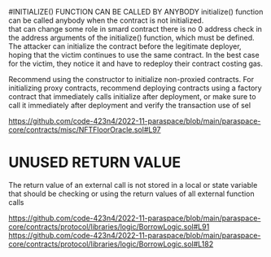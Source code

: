 #INITIALIZE() FUNCTION CAN BE CALLED BY ANYBODY 
initialize() function can be called anybody when the contract is not initialized.  
that can change some role in smard contract 
there is no 0 address check in the address arguments of the initialize() function, which must be defined.
The attacker can initialize the contract before the legitimate deployer, hoping that the victim continues to use the same contract. In the best case for the victim, they notice it and have to redeploy their contract costing gas.

Recommend using the constructor to initialize non-proxied contracts. For initializing proxy contracts, recommend deploying contracts using a factory contract that immediately calls initialize after deployment, or make sure to call it immediately after deployment and verify the transaction
use of sel

https://github.com/code-423n4/2022-11-paraspace/blob/main/paraspace-core/contracts/misc/NFTFloorOracle.sol#L97 
# UNUSED RETURN VALUE 
The return value of an external call is not stored in a local or state variable that should be checking or using the return values of all external function calls

https://github.com/code-423n4/2022-11-paraspace/blob/main/paraspace-core/contracts/protocol/libraries/logic/BorrowLogic.sol#L91
https://github.com/code-423n4/2022-11-paraspace/blob/main/paraspace-core/contracts/protocol/libraries/logic/BorrowLogic.sol#L182
